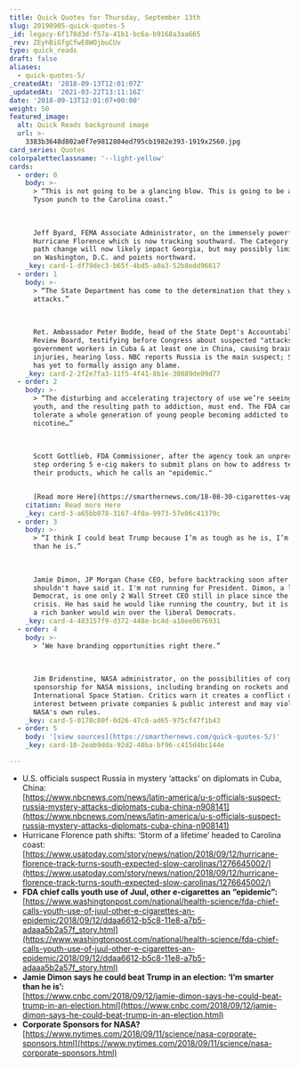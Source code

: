 ```yaml
---
title: Quick Quotes for Thursday, September 13th
slug: 20190905-quick-quotes-5
_id: legacy-6f178d3d-f57a-41b1-bc6a-b9168a3aa665
_rev: ZEyhBiGfgCfwE8WOjbuCUv
type: quick_reads
draft: false
aliases:
  - quick-quotes-5/
_createdAt: '2018-09-13T12:01:07Z'
_updatedAt: '2021-03-22T13:11:16Z'
date: '2018-09-13T12:01:07+00:00'
weight: 50
featured_image:
  alt: Quick Reads background image
  url: >-
    3383b3648d802a0f7e9812804ed795cb1982e393-1919x2560.jpg
card_series: Quotes
colorpaletteclassname: '--light-yellow'
cards:
  - order: 0
    body: >-
      > “This is not going to be a glancing blow. This is going to be a Mike
      Tyson punch to the Carolina coast.”  
        
        
        
      Jeff Byard, FEMA Associate Administrator, on the immensely powerful
      Hurricane Florence which is now tracking southward. The Category 2 storm's
      path change will now likely impact Georgia, but may possibly limit effects
      on Washington, D.C. and points northward.
    _key: card-1-df79dec3-b65f-4bd5-a0a3-52b8edd96617
  - order: 1
    body: >-
      > “The State Department has come to the determination that they were
      attacks.”  
        
        
        
      Ret. Ambassador Peter Bodde, head of the State Dept's Accountability
      Review Board, testifying before Congress about suspected "attacks" on 26
      government workers in Cuba & at least one in China, causing brain
      injuries, hearing loss. NBC reports Russia is the main suspect; State Dept
      has yet to formally assign any blame.
    _key: card-2-2f2e7fa3-11f5-4f41-8b1e-30889de09d77
  - order: 2
    body: >-
      > “The disturbing and accelerating trajectory of use we’re seeing in
      youth, and the resulting path to addiction, must end. The FDA cannot
      tolerate a whole generation of young people becoming addicted to
      nicotine…”  
        
        
        
      Scott Gottlieb, FDA Commissioner, after the agency took an unprecedented
      step ordering 5 e-cig makers to submit plans on how to address teen use of
      their products, which he calls an "epidemic."


      [Read more Here](https://smarthernews.com/18-08-30-cigarettes-vaping/)
    citation: Read more Here
    _key: card-3-a65bb078-3167-4f0a-9973-57e06c41379c
  - order: 3
    body: >-
      > “I think I could beat Trump because I’m as tough as he is, I’m smarter
      than he is.”  
        
        
        
      Jamie Dimon, JP Morgan Chase CEO, before backtracking soon after saying he
      shouldn't have said it. I'm not running for President. Dimon, a lifelong
      Democrat, is one only 2 Wall Street CEO still in place since the financial
      crisis. He has said he would like running the country, but it is unlikely
      a rich banker would win over the liberal Democrats.
    _key: card-4-483157f9-d372-448e-bc4d-a18ee0676931
  - order: 4
    body: >-
      > ‘We have branding opportunities right there.”  
        
        
        
      Jim Bridenstine, NASA administrator, on the possibilities of corporate
      sponsorship for NASA missions, including branding on rockets and the
      International Space Station. Critics warn it creates a conflict of
      interest between private companies & public interest and may violate
      NASA's own rules.
    _key: card-5-0178c80f-0d26-47c0-ad65-975cf47f1b43
  - order: 5
    body: '[view sources](https://smarthernews.com/quick-quotes-5/)'
    _key: card-10-2eab9dda-92d2-40ba-bf96-c415d4bc144e

---
```

* U.S. officials suspect Russia in mystery ‘attacks’ on diplomats in Cuba, China:  
[https://www.nbcnews.com/news/latin-america/u-s-officials-suspect-russia-mystery-attacks-diplomats-cuba-china-n908141](https://www.nbcnews.com/news/latin-america/u-s-officials-suspect-russia-mystery-attacks-diplomats-cuba-china-n908141)
* Hurricane Florence path shifts: ‘Storm of a lifetime’ headed to Carolina coast:  
[https://www.usatoday.com/story/news/nation/2018/09/12/hurricane-florence-track-turns-south-expected-slow-carolinas/1276645002/](https://www.usatoday.com/story/news/nation/2018/09/12/hurricane-florence-track-turns-south-expected-slow-carolinas/1276645002/)
* **FDA chief calls youth use of Juul, other e-cigarettes an “epidemic”:**  
[https://www.washingtonpost.com/national/health-science/fda-chief-calls-youth-use-of-juul-other-e-cigarettes-an-epidemic/2018/09/12/ddaa6612-b5c8-11e8-a7b5-adaaa5b2a57f_story.html](https://www.washingtonpost.com/national/health-science/fda-chief-calls-youth-use-of-juul-other-e-cigarettes-an-epidemic/2018/09/12/ddaa6612-b5c8-11e8-a7b5-adaaa5b2a57f_story.html)
* **Jamie Dimon says he could beat Trump in an election: ‘I’m smarter than he is’:**  
[https://www.cnbc.com/2018/09/12/jamie-dimon-says-he-could-beat-trump-in-an-election.html](https://www.cnbc.com/2018/09/12/jamie-dimon-says-he-could-beat-trump-in-an-election.html)
* **Corporate Sponsors for NASA?**  
[https://www.nytimes.com/2018/09/11/science/nasa-corporate-sponsors.html](https://www.nytimes.com/2018/09/11/science/nasa-corporate-sponsors.html)